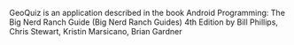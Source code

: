 GeoQuiz is an application described in the book Android Programming: The Big Nerd Ranch Guide (Big Nerd Ranch Guides) 4th Edition by Bill Phillips, Chris Stewart, Kristin Marsicano, Brian Gardner
